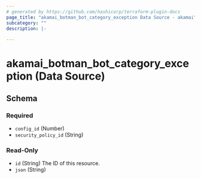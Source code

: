 ```yaml
---
# generated by https://github.com/hashicorp/terraform-plugin-docs
page_title: "akamai_botman_bot_category_exception Data Source - akamai"
subcategory: ""
description: |-
  
---
```


# akamai_botman_bot_category_exception (Data Source)





<!-- schema generated by tfplugindocs -->
## Schema

### Required

- `config_id` (Number)
- `security_policy_id` (String)

### Read-Only

- `id` (String) The ID of this resource.
- `json` (String)
